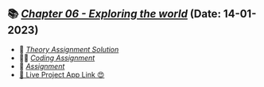 
## 📚 [_Chapter 06 - Exploring the world_](../05-Hooks/src/App.js) (Date: 14-01-2023)
- 📖 [_Theory Assignment Solution_](../05-Hooks/Assignments/Class_5_Assignment.pdf)
- 👨‍💻 [_Coding Assignment_](../05-Hooks/src/components/Body.js)
- 📘 [_Assignment_](../05-Hooks/Assignments//Class_5%20_Assignment%20questions.png)
- [🚀 Live Project App Link 😍](https://gowthami-react-hooks.netlify.app/)
